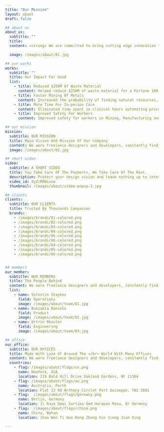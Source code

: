 ```yaml
---
title: "Our Mission"
layout: about
draft: false

## about us
about_us:
  subtitle: ""
  title: 
  content: <strong> We are committed to bring cutting edge innovation to customers to build a sustainable future. </strong> </br></br> Industrial base, including Energy and Mining particularly in Asia have been left behind on innovation, presenting an opportunity to leapfrog on efficiency and productivity improvement by upto 10x, driven by rapid urbanization, 5G deployments, and the rise of connected devices. </br></br> Our mission is to revolutionize the companies by driving innovation through data, ML/AI, while keeping the core assets secure and private. Augmenting humans with agents for tasks like scheduling, task management, paperwork, vision, supply chain while letting humans perform the rest which gives them the superpower to solve the hardest problems, drastically improving the overall productivity of the company. </br></br> The approach to hire the best talent around the world and last to market philosophy, allows us to create most innovative solutions at optimal cost and fast delivery, generating high value for the customers. 

  image: /images/about/01.jpg

## our works
works:
  subtitle: ""
  title: Our Impact For Good
  list:
    - title: Reduced $250M Of Waste Material
      content: Helped reduce $250M of waste material for a Fortune 100 retail chain
    - title: Faster Mining Of Metals
      content: Increased the probability of finding natural resources, enabling faster mining of metals like nickel used in recyclable batteries
    - title: More Time For In-person Care
      content: Eliminated time spent in clinical hours automating processes to spend more time for in-person care
    - title: Improved Safety For Workers
      content: Improved safety for workers in Mining, Manufacturing and O&G

## our mission
mission:
  subtitle: OUR MISSION
  title: Main Vision And Mission Of Our Company
  content: We were freelance designers and developers, constantly finding ourselve deep vague feedback. leaving a notes from the sticky note piece .
  image: /images/about/02.jpg

## short video
video:
  subtitle: A SHORT VIDEO
  title: You Take Care Of The Payments, We Take Care Of The Rest.
  description: Protect your design vision and leave nothing up to interpretation with interaction recipes. Quickly share and access all your team members interactions by using libraries, ensuring consistcy throughout the.
  video_id: dyZcRRWiuuw
  thumbnail: /images/about/video-popup-2.jpg

## clients
clients:
  subtitle: OUR CLIENTS
  title: Trusted By Thousands Companies
  brands:
    - /images/brands/01-colored.png
    - /images/brands/02-colored.png
    - /images/brands/03-colored.png
    - /images/brands/04-colored.png
    - /images/brands/05-colored.png
    - /images/brands/06-colored.png
    - /images/brands/04-colored.png
    - /images/brands/05-colored.png
    - /images/brands/06-colored.png


## members
our_member:
  subtitle: OUR MEMBERS
  title: The People Behind
  content: We were freelance designers and developers, constantly finding </br> ourselves deep in vague feedback. This made every client and team
  list:
    - name: Valentin Staykov
      field: Operations
      image: /images/about/team/01.jpg
    - name: Bukiakta Bansalo
      field: Product
      image: /images/about/team/02.jpg
    - name: Ortrin Okaster
      field: Engineering
      image: /images/about/team/03.jpg

## office
our_office:
  subtitle: OUR OFFICES
  title: Made With Love Of Around The </br> World With Many Offices
  content: We were freelance designers and developers, constantly finding </br> ourselves deep in vague feedback. This made every client and team
  countries:
    - flag: /images/about/flags/us.png
      name: NewYork, USA
      location: 219 Bald Hill Drive Oakland Gardens, NY 11364
    - flag: /images/about/flags/au.png
      name: Australia, Perth
      location: Flat 23 80 Anthony Circlet Port Guiseppe, TAS 2691
    - flag:  /images/about/flags/germany.png
      name: Berlin, Germany
      location: Jl Raya Dewi Sartika Ged Harapan Masa, Br Germeny
    - flag:  /images/about/flags/china.png
      name: China, Wohan
      location: 1hao Wen Ti Huo Dong Zhong Xin 1ceng Jian Xing

---
```


